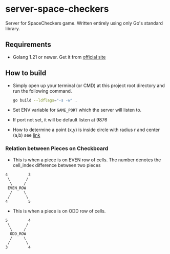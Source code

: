 # server-space-checkers
Server for SpaceCheckers game. Written entirely using only Go's standard library.

## Requirements

- Golang 1.21 or newer. Get it from [official site](https://go.dev/dl/)


## How to build

- Simply open up your terminal (or CMD) at this project root directory and run the following command.

    ```bash
    go build --ldflags="-s -w" .
    ```
- Set ENV variable for `GAME_PORT` which the server will listen to.
- If port not set, it will be default listen at 9876
- How to determine a point (x,y) is inside circle with radius r and center (a,b) see [link](https://study.com/skill/learn/determining-if-a-point-lies-inside-outside-or-on-a-circle-given-the-center-point-a-radius-explanation.html)


### Relation between Pieces on Checkboard

- This is when a piece is on EVEN row of cells. The number denotes the cell_index difference between two pieces
```
4         3
 \       /   
  \     /
 EVEN_ROW   
  /     \
 /       \   
4         5

```

- This is when a piece is on ODD row of cells.
```
5         4
 \       /   
  \     /
  ODD_ROW   
  /     \
 /       \   
3         4

```